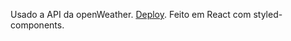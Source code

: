 Usado a API da openWeather. [Deploy](https://rad-marigold-e3fff4.netlify.app/).
Feito em React com styled-components.
